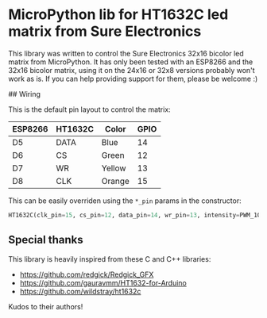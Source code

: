 # MicroPython lib for HT1632C led matrix from Sure Electronics

This library was written to control the Sure Electronics 32x16 bicolor led
matrix from MicroPython. It has only been tested with an ESP8266 and the 32x16
bicolor matrix, using it on the 24x16 or 32x8 versions probably won't work as 
is. If you can help providing support for them, please be welcome :)


## Wiring

This is the default pin layout to control the matrix:

| ESP8266 | HT1632C | Color  | GPIO |
|---------|---------|--------|------|
| D5      | DATA    | Blue   | 14   |
| D6      | CS      | Green  | 12   |
| D7      | WR      | Yellow | 13   |
| D8      | CLK     | Orange | 15   |


This can be easily overriden using the `*_pin` params in the constructor:
```python
HT1632C(clk_pin=15, cs_pin=12, data_pin=14, wr_pin=13, intensity=PWM_10_16)
```


## Special thanks

This library is heavily inspired from these C and C++ libraries:

- https://github.com/redgick/Redgick_GFX
- https://github.com/gauravmm/HT1632-for-Arduino
- https://github.com/wildstray/ht1632c

Kudos to their authors!
